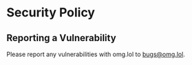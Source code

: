 # Security Policy

## Reporting a Vulnerability

Please report any vulnerabilities with omg.lol to bugs@omg.lol.
